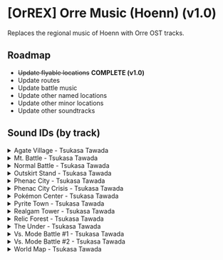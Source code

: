 # [OrREX] Orre Music (Hoenn) (v1.0)
Replaces the regional music of Hoenn with Orre OST tracks.

## Roadmap

- ~~Update flyable locations~~ **COMPLETE (v1.0)**
- Update routes
- Update battle music
- Update other named locations
- Update other minor locations
- Update other soundtracks

## Sound IDs (by track)

<details>
	<summary>Agate Village - Tsukasa Tawada</summary>

| **Sound ID** | **Location(s)** | **Game Audio** |
| --- | --- | --- |
| `1/362` | Petalburg City | *Pokémon XD: Gale of Darkness* |
| `1/363` | Lavaridge Town, Oldale Town | *Pokémon XD: Gale of Darkness* |
| `1/382` | Fortree City | *Pokémon XD: Gale of Darkness* |

</details>

<details>
	<summary>Mt. Battle - Tsukasa Tawada</summary>

| **Sound ID** | **Location(s)** | **Game Audio** |
| --- | --- | --- |
| `1/402` | Route ?? et al | *Pokémon Colosseum* |

</details>

<details>
	<summary>Normal Battle - Tsukasa Tawada</summary>

| **Sound ID** | **Location(s)** | **Game Audio** |
| --- | --- | --- |
</details>

<details>
	<summary>Outskirt Stand - Tsukasa Tawada</summary>

| **Sound ID** | **Location(s)** | **Game Audio** |
| --- | --- | --- |
| `1/427` | Dewford Town | *Pokémon XD: Gale of Darkness* |
| `1/437` | Fallarbor Town | *Pokémon XD: Gale of Darkness* |

</details>

<details>
	<summary>Phenac City - Tsukasa Tawada</summary>

| **Sound ID** | **Location(s)** | **Game Audio** |
| --- | --- | --- |
| `1/403` | Bike Theme | *Pokémon XD: Gale of Darkness* |
| `1/408` | Lilycove City, Pacifilog Town | *Pokémon XD: Gale of Darkness* |
| `1/445` | Sootopolis City | *Pokémon XD: Gale of Darkness* |

</details>

<details>
	<summary>Phenac City Crisis - Tsukasa Tawada</summary>

| **Sound ID** | **Location(s)** | **Game Audio** |
| --- | --- | --- |
| `1/359` | Route 101 et al | *Pokémon XD: Gale of Darkness* |

</details>

<details>
	<summary>Pokémon Center - Tsukasa Tawada</summary>

| **Sound ID** | **Location(s)** | **Game Audio** |
| --- | --- | --- |
| `1/400` | Pokémon Center | *Pokémon Colosseum* |

</details>

<details>
	<summary>Pyrite Town - Tsukasa Tawada</summary>

| **Sound ID** | **Location(s)** | **Game Audio** |
| --- | --- | --- |
| `1/399` | Rustboro City, Mauville City, Mossdeep City | *Pokémon XD: Gale of Darkness* |
| `1/433` | Slateport City | *Pokémon XD: Gale of Darkness* |

</details>

<details>
	<summary>Realgam Tower - Tsukasa Tawada</summary>

| **Sound ID** | **Location(s)** | **Game Audio** |
| --- | --- | --- |
| `1/422` | Ever Grande City | *Pokémon XD: Gale of Darkness* |
| `1/457` | Battle Frontier | *Pokémon XD: Gale of Darkness* |

</details>

<details>
	<summary>Relic Forest - Tsukasa Tawada</summary>

| **Sound ID** | **Location(s)** | **Game Audio** |
| --- | --- | --- |
| `1/398` | Verdanturf Town | *Pokémon XD: Gale of Darkness* |
| `1/405` | Littleroot Town | *Pokémon XD: Gale of Darkness* |

</details>

<details>
	<summary>The Under - Tsukasa Tawada</summary>

| **Sound ID** | **Location(s)** | **Game Audio** |
| --- | --- | --- |

</details>

<details>
	<summary>Vs. Mode Battle #1 - Tsukasa Tawada</summary>

| **Sound ID** | **Location(s)** | **Game Audio** |
| --- | --- | --- |
| `1/474` | Wild Pokémon Battle | *Pokémon Colosseum* |

</details>

<details>
	<summary>Vs. Mode Battle #2 - Tsukasa Tawada</summary>

| **Sound ID** | **Location(s)** | **Game Audio** |
| --- | --- | --- |
| `1/476` | Trainer Battle | *Pokémon Colosseum* |

</details>

<details>
	<summary>World Map - Tsukasa Tawada</summary>

| **Sound ID** | **Location(s)** | **Game Audio** |
| --- | --- | --- |
| `1/401` | Route 104 et al | *Pokémon Colosseum* |

</details>